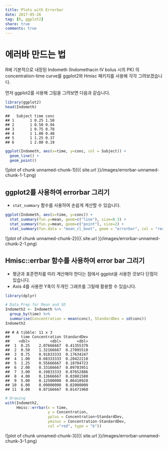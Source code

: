 ```yaml
---
title: Plots with Errorbar
date: 2017-05-26
tag: [R, ggplot2]
share: true
comments: true
---
```




# 에러바 만드는 법

R에 기본적으로 내장된 Indometh (Indomethacin IV bolus 시의 PK) 의 concentration-time curve를 ggplot2와 Hmisc 패키지를 사용해 각각 그려보겠습니다.

먼저 ggplot2를 사용해 그림을 그려보면 다음과 같습니다.


```r
library(ggplot2)
head(Indometh)
```

```
##   Subject time conc
## 1       1 0.25 1.50
## 2       1 0.50 0.94
## 3       1 0.75 0.78
## 4       1 1.00 0.48
## 5       1 1.25 0.37
## 6       1 2.00 0.19
```

```r
ggplot(Indometh, aes(x=time, y=conc, col = Subject)) + 
  geom_line() +
  geom_point()
```

![plot of chunk unnamed-chunk-1]({{ site.url }}/images/errorbar-unnamed-chunk-1-1.png)

## ggplot2를 사용하여 errorbar 그리기

- `stat_summary` 함수를 사용하여 손쉽게 계산할 수 있습니다.


```r
ggplot(Indometh, aes(x=time, y=conc)) + 
  stat_summary(fun.y=mean, geom=c("line"), size=0.3) +
  stat_summary(fun.y=mean, geom=c("point"), size=2) +
  stat_summary(fun.data = "mean_cl_boot", geom = "errorbar", col = "red", width = 0.3)
```

![plot of chunk unnamed-chunk-2]({{ site.url }}/images/errorbar-unnamed-chunk-2-1.png)

## Hmisc::errbar 함수를 사용하여 error bar 그리기

- 평균과 표준편차를 미리 계산해야 한다는 점에서 ggplot을 사용한 것보다 단점이 있습니다. 
- Axis 4를 사용한 Y축이 두개인 그래프를 그릴때 활용할 수 있습니다.


```r
library(dplyr)

# Data Prep for Mean and SD
Indometh2 <- Indometh %>% 
  group_by(time) %>% 
  summarise(Concentration = mean(conc), StandardDev = sd(conc))
Indometh2
```

```
## # A tibble: 11 x 3
##     time Concentration StandardDev
##    <dbl>         <dbl>       <dbl>
##  1  0.25    2.07666667  0.41355370
##  2  0.50    1.32166667  0.27095510
##  3  0.75    0.91833333  0.17634247
##  4  1.00    0.68333333  0.20422210
##  5  1.25    0.55666667  0.18704723
##  6  2.00    0.33166667  0.09703951
##  7  3.00    0.19833333  0.07652886
##  8  4.00    0.13666667  0.03881580
##  9  5.00    0.12500000  0.06410928
## 10  6.00    0.09000000  0.02000000
## 11  8.00    0.07166667  0.01471960
```

```r
# Drawing
with(Indometh2,
     Hmisc::errbar(x = time,
                   y = Concentration,
                   yplus = Concentration+StandardDev,
                   yminus = Concentration-StandardDev,
                   col ="red", type = "b"))
```

![plot of chunk unnamed-chunk-3]({{ site.url }}/images/errorbar-unnamed-chunk-3-1.png)
